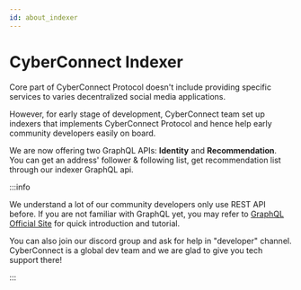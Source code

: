 ```yaml
---
id: about_indexer
---
```


# CyberConnect Indexer

Core part of CyberConnect Protocol doesn't include providing specific services to varies decentralized social media applications. 

However, for early stage of development, CyberConnect team set up indexers that implements CyberConnect Protocol and hence help early community developers easily on board.

We are now offering two GraphQL APIs: **Identity** and **Recommendation**. You can get an address' follower & following list, get recommendation list through our indexer GraphQL api.

:::info

We understand a lot of our community developers only use REST API before. If you are not familiar with GraphQL yet, you may refer to [GraphQL Official Site](https://graphql.org/) for 
quick introduction and tutorial. 

You can also join our discord group and ask for help in "developer" channel. CyberConnect is a global dev team and we are glad to give you tech support there!

:::